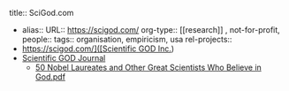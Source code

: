 title:: SciGod.com

- alias::
  URL:: https://scigod.com/
  org-type:: [[research]] , not-for-profit,
  people::
  tags:: organisation, empiricism, usa
  rel-projects::
- [https://scigod.com/]([Scientific GOD Inc.](https://scigod.com/))
- [Scientific GOD Journal](https://scigod.com/index.php/sgj/index)
	- [50 Nobel Laureates and Other Great Scientists Who Believe in God.pdf](https://scigod.com/file/SGJ_V1%283%29.pdf)
